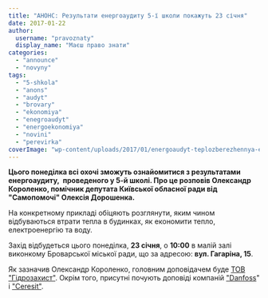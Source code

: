 ```yaml
---
title: "АНОНС: Результати енергоаудиту 5-ї школи покажуть 23 січня"
date: 2017-01-22
author: 
  username: "pravoznaty"
  display_name: "Маєш право знати"
categories: 
  - "announce"
  - "novyny"
tags: 
  - "5-shkola"
  - "anons"
  - "audyt"
  - "brovary"
  - "ekonomiya"
  - "enegroaudyt"
  - "energoekonomiya"
  - "novini"
  - "perevirka"
coverImage: "wp-content/uploads/2017/01/energoaudyt-teplozberezhennya-energozberezhennya.jpg"
---
```


**Цього понеділка всі охочі зможуть ознайомитися з результатами енергоаудиту,  проведеного у 5-й школі. Про це розповів Олександр Короленко, помічник депутата Київської обласної ради від "Самопомочі" Олексія Дорошенка.**

На конкретному прикладі обіцяють розглянути, яким чином відбуваються втрати тепла в будинках, як економити тепло, електроенергію та воду.

Захід відбудеться цього понеділка, **23 січня**, о **10:00** в малій залі виконкому Броварської міської ради, що за адресою: **вул. Гагаріна, 15**.

Як зазначив Олександр Короленко, головним доповідачем буде [ТОВ "Гідрозахист"](https://euroizol.ua). Окрім того, присутні почують доповіді компаній ["Danfoss](https://heating.danfoss.ua)" і ["Ceresit"](https://www.ceresit.ua).
